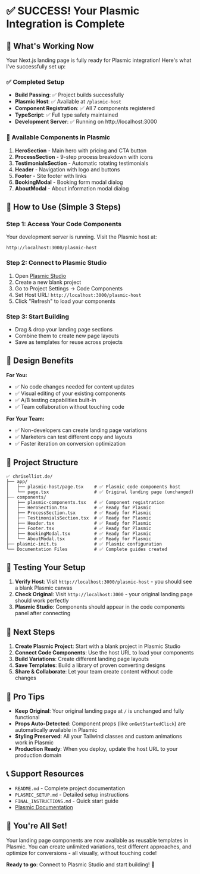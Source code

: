 # ✅ SUCCESS! Your Plasmic Integration is Complete

## 🎉 What's Working Now

Your Next.js landing page is fully ready for Plasmic integration! Here's what I've successfully set up:

### ✅ Completed Setup
- **Build Passing**: ✅ Project builds successfully
- **Plasmic Host**: ✅ Available at `/plasmic-host`
- **Component Registration**: ✅ All 7 components registered
- **TypeScript**: ✅ Full type safety maintained
- **Development Server**: ✅ Running on http://localhost:3000

### 🎯 Available Components in Plasmic
1. **HeroSection** - Main hero with pricing and CTA button
2. **ProcessSection** - 9-step process breakdown with icons
3. **TestimonialsSection** - Automatic rotating testimonials
4. **Header** - Navigation with logo and buttons
5. **Footer** - Site footer with links
6. **BookingModal** - Booking form modal dialog
7. **AboutModal** - About information modal dialog

## 🚀 How to Use (Simple 3 Steps)

### Step 1: Access Your Code Components
Your development server is running. Visit the Plasmic host at:
```
http://localhost:3000/plasmic-host
```

### Step 2: Connect to Plasmic Studio
1. Open [Plasmic Studio](https://studio.plasmic.app)
2. Create a new blank project
3. Go to Project Settings → Code Components
4. Set Host URL: `http://localhost:3000/plasmic-host`
5. Click "Refresh" to load your components

### Step 3: Start Building
- Drag & drop your landing page sections
- Combine them to create new page layouts
- Save as templates for reuse across projects

## 🎨 Design Benefits

**For You:**
- ✅ No code changes needed for content updates
- ✅ Visual editing of your existing components
- ✅ A/B testing capabilities built-in
- ✅ Team collaboration without touching code

**For Your Team:**
- ✅ Non-developers can create landing page variations
- ✅ Marketers can test different copy and layouts
- ✅ Faster iteration on conversion optimization

## 📁 Project Structure

```
✅ chriselliot.de/
├── app/
│   ├── plasmic-host/page.tsx    # ✅ Plasmic code components host
│   └── page.tsx                 # ✅ Original landing page (unchanged)
├── components/
│   ├── plasmic-components.tsx   # ✅ Component registration
│   ├── HeroSection.tsx          # ✅ Ready for Plasmic
│   ├── ProcessSection.tsx       # ✅ Ready for Plasmic
│   ├── TestimonialsSection.tsx  # ✅ Ready for Plasmic
│   ├── Header.tsx               # ✅ Ready for Plasmic
│   ├── Footer.tsx               # ✅ Ready for Plasmic
│   ├── BookingModal.tsx         # ✅ Ready for Plasmic
│   └── AboutModal.tsx           # ✅ Ready for Plasmic
├── plasmic-init.ts              # ✅ Plasmic configuration
└── Documentation Files          # ✅ Complete guides created
```

## 🔧 Testing Your Setup

1. **Verify Host**: Visit `http://localhost:3000/plasmic-host` - you should see a blank Plasmic canvas
2. **Check Original**: Visit `http://localhost:3000` - your original landing page should work perfectly
3. **Plasmic Studio**: Components should appear in the code components panel after connecting

## 🚀 Next Steps

1. **Create Plasmic Project**: Start with a blank project in Plasmic Studio
2. **Connect Code Components**: Use the host URL to load your components
3. **Build Variations**: Create different landing page layouts
4. **Save Templates**: Build a library of proven converting designs
5. **Share & Collaborate**: Let your team create content without code changes

## 🎯 Pro Tips

- **Keep Original**: Your original landing page at `/` is unchanged and fully functional
- **Props Auto-Detected**: Component props (like `onGetStartedClick`) are automatically available in Plasmic
- **Styling Preserved**: All your Tailwind classes and custom animations work in Plasmic
- **Production Ready**: When you deploy, update the host URL to your production domain

## 📞 Support Resources

- `README.md` - Complete project documentation
- `PLASMIC_SETUP.md` - Detailed setup instructions
- `FINAL_INSTRUCTIONS.md` - Quick start guide
- [Plasmic Documentation](https://docs.plasmic.app/)

## 🎉 You're All Set!

Your landing page components are now available as reusable templates in Plasmic. You can create unlimited variations, test different approaches, and optimize for conversions - all visually, without touching code!

**Ready to go**: Connect to Plasmic Studio and start building! 🚀 